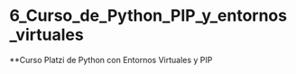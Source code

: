 # 6_Curso_de_Python_PIP_y_entornos_virtuales
**Curso Platzi de Python con Entornos Virtuales y PIP 
